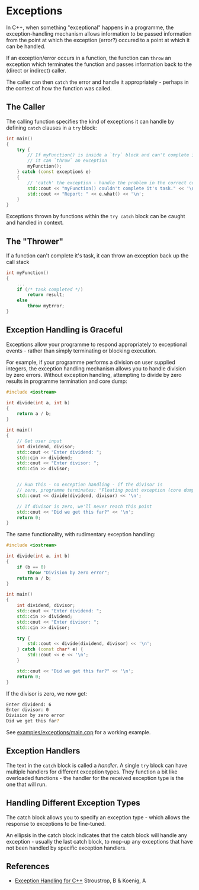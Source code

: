 Exceptions
==========
In C++, when something "exceptional" happens in a programme, the exception-handling mechanism allows information to be passed information from the point at which the exception (error?) occured to a point at which it can be handled.

If an exception/error occurs in a function, the function can `throw` an exception which terminates the function and passes information back to the (direct or indirect) caller.

The caller can then `catch` the error and handle it appropriately - perhaps in the context of how the function was called.

The Caller
----------
The calling function specifies the kind of exceptions it can handle by defining `catch` clauses in a `try` block:

```c++
int main()
{
	try {
		// If myFunction() is inside a `try` block and can't complete it's task,
		// it can `throw` an exception
		myFunction();
	} catch (const exception& e)
	{
		// 'catch' the exception - handle the problem in the correct context.
		std::cout << "myFunction() couldn't complete it's task." << '\n';
		std::cout << "Report: " << e.what() << '\n';
	}
}
```
Exceptions thrown by functions within the `try catch` block can be caught and handled in context.

The "Thrower"
-------------
If a function can't complete it's task, it can throw an exception back up the call stack

```c++
int myFunction()
{
	...
	if (/* task completed */)
		return result;
	else
		throw myError;		
}
```

Exception Handling is Graceful
------------------------------
Exceptions allow your programme to respond appropriately to exceptional events - rather than simply terminating or blocking execution.

For example, if your programme performs a division on user supplied integers, the exception handling mechanism allows you to handle division by zero errors. Without exception handling, attempting to divide by zero results in programme termination and core dump:

```c++
#include <iostream>

int divide(int a, int b)
{
	return a / b;
}

int main()
{
	// Get user input
	int dividend, divisor;
	std::cout << "Enter dividend: ";
	std::cin >> dividend;
	std::cout << "Enter divisor: ";
	std::cin >> divisor;


	// Run this - no exception handling - if the divisor is
	// zero, programme terminates: "Floating point exception (core dumped)"
	std::cout << divide(dividend, divisor) << '\n';

	// If divisor is zero, we'll never reach this point
	std::cout << "Did we get this far?" << '\n';
	return 0;
}

``` 
The same functionality, with rudimentary exception handling:

```c++
#include <iostream>

int divide(int a, int b)
{
	if (b == 0)
		throw "Division by zero error";
	return a / b;
}

int main()
{
	int dividend, divisor;
	std::cout << "Enter dividend: ";
	std::cin >> dividend;
	std::cout << "Enter divisor: ";
	std::cin >> divisor;

	try {
		std::cout << divide(dividend, divisor) << '\n';
	} catch (const char* e) {
		std::cout << e << '\n';
	}

	std::cout << "Did we get this far?" << '\n';
	return 0;
}
```
If the divisor is zero, we now get:

```bash
Enter dividend: 6
Enter divisor: 0
Division by zero error
Did we get this far?
```  
See [examples/exceptions/main.cpp][2] for a working example.

Exception Handlers
------------------
The text in the `catch` block is called a _handler_. A single `try` block can have multiple handlers for different exception types. They function a bit like overloaded functions - the handler for the received exception type is the one that will run.

Handling Different Exception Types
----------------------------------
The catch block allows you to specify an exception type - which allows the response to exceptions to be fine-tuned.

An ellipsis in the catch block indicates that the catch block will handle any exception - usually the last catch block, to mop-up any exceptions that have not been handled by specific exception handlers.

References
----------
* [Exception Handling for C++][1] Stroustrop, B & Koenig, A 

[1]: [http://www.stroustrup.com/except89.pdf]
[2]: [examples/exceptions/main.cpp]
